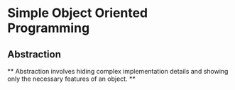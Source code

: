 # Simple Object Oriented Programming

## Abstraction
** Abstraction involves hiding complex implementation details and showing only the necessary features of an object. **